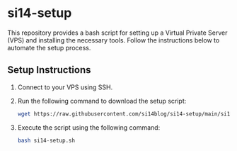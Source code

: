# si14-setup

This repository provides a bash script for setting up a Virtual Private Server (VPS) and installing the necessary tools. Follow the instructions below to automate the setup process.

## Setup Instructions

1. Connect to your VPS using SSH.

2. Run the following command to download the setup script:
   ```bash
   wget https://raw.githubusercontent.com/si14blog/si14-setup/main/si14-setup.sh
3. Execute the script using the following command:
   ```bash
   bash si14-setup.sh
